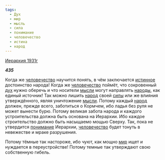 ```yaml
---
tags:
  - Дух
  - мир
  - мысль
  - сила
  - понимание
  - человечество
  - истина
  - народ
---
```

[Иерархия 1931г](https://127.0.0.1:4002/agni/1931)

___435___

Когда же [человечество](../../../tags/#человечество) научится понять, в чём заключается [истинное](../../../tags/#истина) достоинство народа! Когда же [человечество](../../../tags/#человечество) поймёт, что сокровенный [дух](../../../tags/#Дух) нужно оберечь и что носители [мысли](../../../tags/#мысль) могут направлять [народы](../../../tags/#народ), как единый источник! Так можно лишить [народ](../../../tags/#народ) своей [силы](../../../tags/#сила) или же влияния утверждённого, являя уничтожение [мысли](../../../tags/#мысль). Потому каждый [народ](../../../tags/#народ) должен, прежде всего, заботиться о Кормчем, ибо ладья без руля не может вынести бурю. Потому великая забота народа и каждого устроительства должна быть основана на Иерархии. Ибо каждое строительство должно быть насыщаемо мощью Сверху. Так, пока не утвердится [понимание](../../../tags/#понимание) Иерархии, [человечество](../../../tags/#человечество) будет тонуть в невежестве и мраке разрушения.   

Потому тёмные так настороже, ибо чуют, как мощно [мир](../../../tags/#мир) ищет и нуждается в переустройстве! Потому темные так утверждают свою собственную гибель.   

